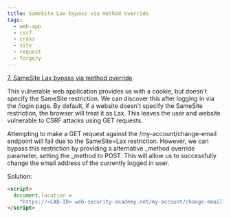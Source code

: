 ```yaml
---
title: SameSite Lax bypass via method override
tags:
  - web-app
  - csrf
  - cross
  - site
  - request
  - forgery
---
```


<a href="https://portswigger.net/web-security/csrf/bypassing-samesite-restrictions/lab-samesite-lax-bypass-via-method-override/">
7. SameSite Lax bypass via method override</a>

This vulnerable web application provides us with a cookie, but doesn't specify
the SameSite restriction. We can discover this after logging in via the /login
page. By default, if a website doesn't specify the SameSite restriction, the
browser will treat it as Lax. This leaves the user and website vulnerable to
CSRF attacks using GET requests.

Attempting to make a GET request against the /my-account/change-email endpoint
will fail due to the SameSite=Lax restriction. However, we can bypass this
restriction by providing a alternative \_method override parameter, setting the
\_method to POST. This will allow us to successfully change the email address of
the currently logged in user.

Solution:

```html
<script>
  document.location =
    "https://<LAB-ID>.web-security-academy.net/my-account/change-email?email=pwned%40evil-user.net&_method=POST"
</script>
```
